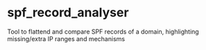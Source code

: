 # spf_record_analyser
Tool to flattend and compare SPF records of a domain, highlighting missing/extra IP ranges and mechanisms
